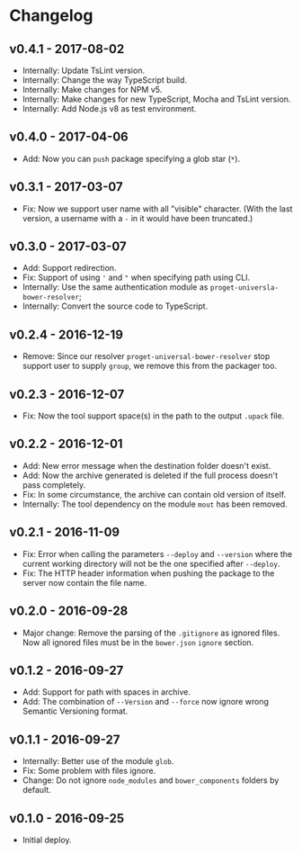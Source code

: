 # Changelog

## v0.4.1 - 2017-08-02

- Internally: Update TsLint version.
- Internally: Change the way TypeScript build.
- Internally: Make changes for NPM v5.
- Internally: Make changes for new TypeScript, Mocha and TsLint version.
- Internally: Add Node.js v8 as test environment.

## v0.4.0 - 2017-04-06

- Add: Now you can `push` package specifying a glob star (`*`).

## v0.3.1 - 2017-03-07

- Fix: Now we support user name with all "visible" character. (With the last version, a username with a `-` in it would have been truncated.)

## v0.3.0 - 2017-03-07

- Add: Support redirection.
- Fix: Support of using `'` and `"` when specifying path using CLI.
- Internally: Use the same authentication module as `proget-universla-bower-resolver`;
- Internally: Convert the source code to TypeScript. 

## v0.2.4 - 2016-12-19

- Remove: Since our resolver `proget-universal-bower-resolver` stop support user to supply `group`, we remove this from the packager too.

## v0.2.3 - 2016-12-07

- Fix: Now the tool support space(s) in the path to the output `.upack` file.

## v0.2.2 - 2016-12-01

- Add: New error message when the destination folder doesn't exist.
- Add: Now the archive generated is deleted if the full process doesn't pass completely.
- Fix: In some circumstance, the archive can contain old version of itself.
- Internally: The tool dependency on the module `mout` has been removed.

## v0.2.1 - 2016-11-09

- Fix: Error when calling the parameters `--deploy` and `--version` where the current working directory will not be the one specified after `--deploy`.
- Fix: The HTTP header information when pushing the package to the server now contain the file name.

## v0.2.0 - 2016-09-28

- Major change: Remove the parsing of the `.gitignore` as ignored files. Now all ignored files must be in the `bower.json` `ignore` section.

## v0.1.2 - 2016-09-27

- Add: Support for path with spaces in archive.
- Add: The combination of `--Version` and `--force` now ignore wrong Semantic Versioning format.

## v0.1.1 - 2016-09-27

- Internally: Better use of the module `glob`.
- Fix: Some problem with files ignore.
- Change: Do not ignore `node_modules` and `bower_components` folders by default.

## v0.1.0 - 2016-09-25

- Initial deploy.
